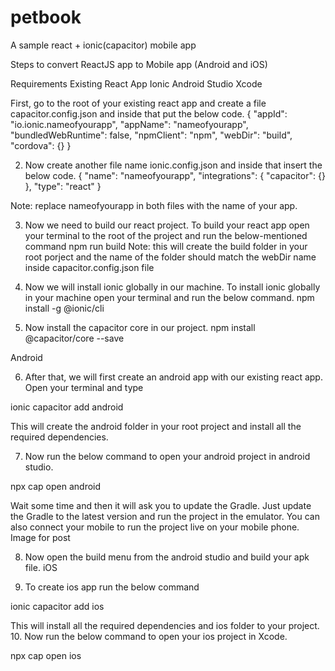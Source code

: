 # petbook
A sample react + ionic(capacitor) mobile app 

Steps to convert ReactJS app to Mobile app (Android and iOS)

Requirements
Existing React App
Ionic
Android Studio
Xcode

First, go to the root of your existing react app and create a file capacitor.config.json and inside that put the below code.
{
  "appId": "io.ionic.nameofyourapp",
  "appName": "nameofyourapp",
  "bundledWebRuntime": false,
  "npmClient": "npm",
  "webDir": "build",
  "cordova": {}
}

2. Now create another file name ionic.config.json and inside that insert the below code.
{
  "name": "nameofyourapp",
  "integrations": {
    "capacitor": {}
  },
  "type": "react"
}

Note: replace nameofyourapp in both files with the name of your app.

3. Now we need to build our react project. To build your react app open your terminal to the root of the project and run the below-mentioned command
npm run build
Note: this will create the build folder in your root porject and the name of the folder should match the webDir name inside capacitor.config.json file


4. Now we will install ionic globally in our machine. To install ionic globally in your machine open your terminal and run the below command.
npm install -g @ionic/cli

5. Now install the capacitor core in our project.
npm install @capacitor/core --save

Android

6. After that, we will first create an android app with our existing react app. Open your terminal and type

ionic capacitor add android

This will create the android folder in your root project and install all the required dependencies.

7. Now run the below command to open your android project in android studio.

npx cap open android

Wait some time and then it will ask you to update the Gradle. Just update the Gradle to the latest version and run the project in the emulator. You can also connect your mobile to run the project live on your mobile phone.
Image for post

8. Now open the build menu from the android studio and build your apk file.
iOS

9. To create ios app run the below command

ionic capacitor add ios

This will install all the required dependencies and ios folder to your project.
10. Now run the below command to open your ios project in Xcode.

npx cap open ios
